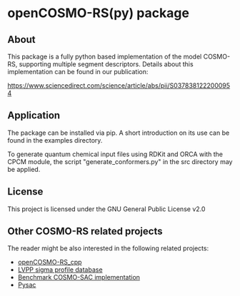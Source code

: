 # openCOSMO-RS(py) package

## About 

This package is a fully python based implementation of the model COSMO-RS, supporting multiple segment descriptors.
Details about this implementation can be found in our publication:

https://www.sciencedirect.com/science/article/abs/pii/S0378381222000954


## Application 

The package can be installed via pip.
A short introduction on its use can be found in the examples directory.

To generate quantum chemical input files using RDKit and ORCA with the CPCM module, the script "generate_conformers.py" in the src directory may be applied. 


## License

This project is licensed under the GNU General Public License v2.0

## Other COSMO-RS related projects

The reader might be also interested in the following related projects:
 - [openCOSMO-RS_cpp](https://github.com/TUHH-TVT/openCOSMO-RS_cpp)
 - [LVPP sigma profile database](https://github.com/lvpp/sigma)
 - [Benchmark COSMO-SAC implementation](https://github.com/usnistgov/COSMOSAC)
 - [Pysac](https://github.com/lvpp/pysac)

